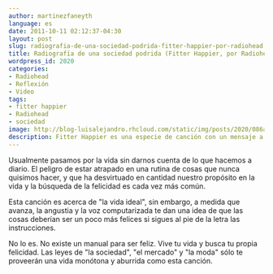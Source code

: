 ```yaml
---
author: martinezfaneyth
language: es
date: 2011-10-11 02:12:37-04:30
layout: post
slug: radiografia-de-una-sociedad-podrida-fitter-happier-por-radiohead
title: Radiografía de una sociedad podrida (Fitter Happier, por Radiohead)
wordpress_id: 2020
categories:
- Radiohead
- Reflexión
- Video
tags:
- fitter happier
- Radiohead
- sociedad
image: http://blog-luisalejandro.rhcloud.com/static/img/posts/2020/086ac2b95cd30fbb05d0aeac818a56c6.jpg
description: Fitter Happier es una especie de canción con un mensaje a la sociedad.
---
```


Usualmente pasamos por la vida sin darnos cuenta de lo que hacemos a diario. El peligro de estar atrapado en una rutina de cosas que nunca quisimos hacer, y que ha desvirtuado en cantidad nuestro propósito en la vida y la búsqueda de la felicidad es cada vez más común.

Esta canción es acerca de "la vida ideal", sin embargo, a medida que avanza, la angustia y la voz computarizada te dan una idea de que las cosas deberían ser un poco más felices si sigues al pie de la letra las instrucciones.

No lo es. No existe un manual para ser feliz. Vive tu vida y busca tu propia felicidad. Las leyes de "la sociedad", "el mercado" y "la moda" sólo te proveerán una vida monótona y aburrida como esta canción.

<span class="youtube" data-youtube-id="J5jszqyqS-A"></span>
